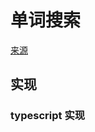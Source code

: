 # 单词搜索
[来源](https://leetcode.cn/problems/word-search/)

## 实现

### typescript 实现
```typescript

```
